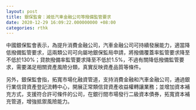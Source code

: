 ```yaml
---
layout: post
title: 銀保監會：減低汽車金融公司等撥備監管要求
date: 2020-12-29 16:09:22.000000000 +08:00
categories: rthk
---
```


中國銀保監會表示，為提升消費金融公司，汽車金融公司可持續發展能力，適當降低撥備監管要求，這兩類公司可向屬地銀保監局申請，將撥備覆蓋率監管要求降至不低於130%；貸款撥備率監管要求降至不低於1.5%，不過有關降低撥備監管要求，需要滿足相關資產風險分類，真實反映資產品質等條件。

另外，銀保監會指，拓寬市場化融資管道，支持消費金融和汽車金融公司，通過銀行業信貸資產登記流轉中心，開展正常類信貸資產收益權轉讓業務；並增加資本補充方式，支援符合許可條件的公司，在銀行間市場發行二級資本債券，拓寬資本補充管道，增強抵禦風險能力。
